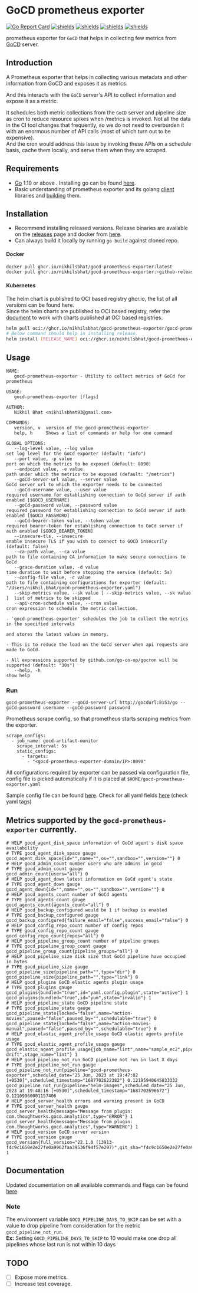 # GoCD prometheus exporter


[![Go Report Card](https://goreportcard.com/badge/github.com/nikhilsbhat/gocd-prometheus-exporter)](https://goreportcard.com/report/github.com/nikhilsbhat/gocd-prometheus-exporter)
[![shields](https://img.shields.io/badge/license-MIT-blue)](https://github.com/nikhilsbhat/gocd-prometheus-exporter/blob/master/LICENSE)
[![shields](https://godoc.org/github.com/nikhilsbhat/gocd-prometheus-exporter?status.svg)](https://godoc.org/github.com/nikhilsbhat/gocd-prometheus-exporter)
[![shields](https://img.shields.io/github/v/tag/nikhilsbhat/gocd-prometheus-exporter.svg)](https://github.com/nikhilsbhat/gocd-prometheus-exporter/tags)
[![shields](https://img.shields.io/github/downloads/nikhilsbhat/gocd-prometheus-exporter/total.svg)](https://github.com/nikhilsbhat/gocd-prometheus-exporter/releases)


prometheus exporter for `GoCD` that helps in collecting few metrics from [GoCD](https://www.gocd.org/) server.

## Introduction

A Prometheus exporter that helps in collecting various metadata and other information from GoCD and exposes it as metrics.

And this interacts with the `GoCD` server's API to collect information and expose it as a metric.

It schedules both metric collections from the `GoCD` server and pipeline size as cron to reduce resource spikes when /metrics is invoked.
Not all the data in the CI tool changes that frequently, so we do not need to overburden it with an enormous number of API calls (most of which turn out to be expensive).</br>
And the cron would address this issue by invoking these APIs on a schedule basis, cache them locally, and serve them when they are scraped.

## Requirements

* [Go](https://golang.org/dl/) 1.19 or above . Installing go can be found [here](https://golang.org/doc/install).
* Basic understanding of prometheus exporter and its golang [client](https://github.com/prometheus/client_golang.git) libraries and [building](https://prometheus.io/docs/guides/go-application/) them.


## Installation

* Recommend installing released versions. Release binaries are available on the [releases](https://github.com/nikhilsbhat/gocd-prometheus-exporter/releases) page and docker from [here](https://hub.docker.com/repository/docker/basnik/gocd-prometheus-exporter).
* Can always build it locally by running `go build` against cloned repo.

#### Docker

```bash
docker pull ghcr.io/nikhilsbhat/gocd-prometheus-exporter:latest
docker pull ghcr.io/nikhilsbhat/gocd-prometheus-exporter:<github-release-tag>
```
#### Kubernetes

The helm chart is published to OCI based registry ghcr.io, the list of all versions can be found here.</br>
Since the helm charts are published to OCI based registry, refer the [document](https://helm.sh/docs/topics/registries/) to work with charts published at OCI based registries.

```bash
helm pull oci://ghcr.io/nikhilsbhat/gocd-prometheus-exporter/gocd-prometheus-exporter --version 0.1.2
# Below command should help in installing release.
helm install [RELEASE_NAME] oci://ghcr.io/nikhilsbhat/gocd-prometheus-exporter/gocd-prometheus-exporter --version 0.1.2
```

## Usage
```shell
NAME:
   gocd-prometheus-exporter - Utility to collect metrics of GoCd for prometheus

USAGE:
   gocd-prometheus-exporter [flags]

AUTHOR:
   Nikhil Bhat <nikhilsbhat93@gmail.com>

COMMANDS:
   version, v  version of the gocd-prometheus-exporter
   help, h     Shows a list of commands or help for one command

GLOBAL OPTIONS:
   --log-level value, --log value                                         set log level for the GoCd exporter (default: "info")
   --port value, -p value                                                 port on which the metrics to be exposed (default: 8090)
   --endpoint value, -e value                                             path under which the metrics to be exposed (default: "/metrics")
   --goCd-server-url value, --server value                                GoCd server url to which the exporter needs to be connected
   --goCd-username value, --user value                                    required username for establishing connection to GoCd server if auth enabled [$GOCD_USERNAME]
   --goCd-password value, --password value                                required password for establishing connection to GoCd server if auth enabled [$GOCD_PASSWORD]
   --goCd-bearer-token value, --token value                               required bearer-token for establishing connection to GoCd server if auth enabled [$GOCD_BEARER_TOKEN]
   --insecure-tls, --insecure                                             enable insecure TLS if you wish to connect to GOCD insecurily (default: false)
   --ca-path value, --ca value                                            path to file containing CA information to make secure connections to GoCd
   --grace-duration value, -d value                                       time duration to wait before stopping the service (default: 5s)
   --config-file value, -c value                                          path to file containing configurations for exporter (default: "/Users/nikhil.bhat/gocd-prometheus-exporter.yaml")
   --skip-metrics value, --sk value [ --skip-metrics value, --sk value ]  list of metrics to be skipped
   --api-cron-schedule value, --cron value                                cron expression to schedule the metric collection.
                                                                            - 'gocd-prometheus-exporter' schedules the job to collect the metrics in the specified intervals
                                                                              and stores the latest values in memory.
                                                                            - This is to reduce the load on the GoCd server when api requests are made to GoCd.
                                                                            - All expressions supported by github.com/go-co-op/gocron will be supported (default: "30s")
   --help, -h                                                             show help
```

### Run

```shell
gocd-prometheus-exporter --goCd-server-url http://gocdurl:8153/go --goCd-password username --goCd-password password
```

Prometheus scrape config, so that prometheus starts scraping metrics from the exporter.
```
scrape_configs:
  - job_name: gocd-artifact-monitor
    scrape_interval: 5s
    static_configs:
      - targets:
        - "<gocd-prometheus-exporter-domain/IP>:8090"
```
All configurations required by exporter can be passed via configuration file, config file is picked automatically if it is placed at `$HOME/gocd-prometheus-exporter.yaml`

Sample config file can be found [here](https://github.com/nikhilsbhat/gocd-prometheus-exporter/blob/master/gocd-prometheus-exporter.sample.yaml). Check for all yaml fields [here](https://github.com/nikhilsbhat/gocd-prometheus-exporter/blob/master/pkg/app/config.go#L15) (check yaml tags)

## Metrics supported by the `gocd-prometheus-exporter` currently.

```
# HELP gocd_agent_disk_space information of GoCd agent's disk space availability
# TYPE gocd_agent_disk_space gauge
gocd_agent_disk_space{id="",name="",os="",sandbox="",version=""} 0
# HELP gocd_admin_count number users who are admins in gocd
# TYPE gocd_admin_count gauge
gocd_admin_count{users="all"} 0
# HELP gocd_agent_down latest information on GoCd agent's state
# TYPE gocd_agent_down gauge
gocd_agent_down{id="",name="",os="",sandbox="",version=""} 0
# HELP gocd_agents_count number of GoCd agents
# TYPE gocd_agents_count gauge
gocd_agents_count{agents_count="all"} 0
# HELP gocd_backup_configured would be 1 if backup is enabled
# TYPE gocd_backup_configured gauge
gocd_backup_configured{failure_email="false",success_email="false"} 0
# HELP gocd_config_repo_count number of config repos
# TYPE gocd_config_repo_count gauge
gocd_config_repo_count{repos="all"} 0
# HELP gocd_pipeline_group_count number of pipeline groups
# TYPE gocd_pipeline_group_count gauge
gocd_pipeline_group_count{pipeline_groups="all"} 0
# HELP gocd_pipeline_size disk size that GoCd pipeline have occupied in bytes
# TYPE gocd_pipeline_size gauge
gocd_pipeline_size{pipeline_path="",type="dir"} 0
gocd_pipeline_size{pipeline_path="",type="link"} 0
# HELP gocd_plugins GoCD elastic agents plugin usage
# TYPE gocd_plugins gauge
gocd_plugins{bundled="true",id="yaml.config.plugin",state="active"} 1
gocd_plugins{bundled="true",id="yum",state="invalid"} 1
# HELP gocd_pipeline_state GoCD pipeline state
# TYPE gocd_pipeline_state gauge
gocd_pipeline_state{locked="false",name="action-movies",paused="false",paused_by="",schedulable="true"} 0
gocd_pipeline_state{locked="false",name="action-movies-manual",paused="false",paused_by="",schedulable="true"} 0
# HELP gocd_elastic_agent_profile_usage GoCD elastic agents profile usage
# TYPE gocd_elastic_agent_profile_usage gauge
gocd_elastic_agent_profile_usage{job_name="lint",name="sample_ec2",pipeline_config_origin="gocd",pipeline_name="helm-drift",stage_name="lint"} 1
# HELP gocd_pipeline_not_run GoCD pipeline not run in last X days
# TYPE gocd_pipeline_not_run gauge
gocd_pipeline_not_run{pipeline="gocd-prometheus-exporter",scheduled_date="25 Jun, 2023 at 19:47:02 [+0530]",scheduled_timestamp="1687702622382"} 0.12195940645833332
gocd_pipeline_not_run{pipeline="helm-images",scheduled_date="25 Jun, 2023 at 19:48:16 [+0530]",scheduled_timestamp="1687702696672"} 0.12109960001157406
# HELP gocd_server_health errors and warning present in GoCD
# TYPE gocd_server_health gauge
gocd_server_health{message="Message from plugin: com.thoughtworks.gocd.analytics",type="ERROR"} 1
gocd_server_health{message="Message from plugin: com.thoughtworks.gocd.analytics",type="WARNING"} 1
# HELP gocd_version GoCD server version
# TYPE gocd_version gauge
gocd_version{full_version="22.1.0 (13913-f4c9c1650e2e27fe0a9962faa39536f94f57e297)",git_sha="f4c9c1650e2e27fe0a9962faa39536f94f57e297",version="22.1.0"} 1
```

## Documentation

Updated documentation on all available commands and flags can be found [here](https://github.com/nikhilsbhat/gocd-prometheus-exporter/blob/master/docs/doc/gocd_prometheus_exporter.md).

### Note
The environment variable `GOCD_PIPELINE_DAYS_TO_SKIP` can be set with a value to drop pipeline from consideration for the metric `gocd_pipeline_not_run`.</br>
**Ex:** Setting `GOCD_PIPELINE_DAYS_TO_SKIP` to 10 would make one drop all pipelines whose last run is not within 10 days

## TODO
* [ ] Expose more metrics.
* [ ] Increase test coverage.